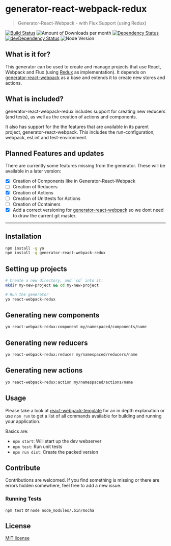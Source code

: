 # generator-react-webpack-redux
> Generator-React-Webpack - with Flux Support (using Redux)

[![Build Status](https://travis-ci.org/stylesuxx/generator-react-webpack-redux.svg?branch=master)](https://travis-ci.org/stylesuxx/generator-react-webpack-redux) ![Amount of Downloads per month](https://img.shields.io/npm/dm/generator-react-webpack-redux.svg "Amount of Downloads") [![Dependency Status](https://david-dm.org/stylesuxx/generator-react-webpack-redux.svg)](https://david-dm.org/stylesuxx/generator-react-webpack-redux) [![devDependency Status](https://david-dm.org/stylesuxx/generator-react-webpack-redux/dev-status.svg)](https://david-dm.org/stylesuxx/generator-react-webpack-redux#info=devDependencies) ![Node Version](https://img.shields.io/node/v/generator-react-webpack-redux.svg "Node Version")

## What is it for?
This generator can be used to create and manage projects that use React, Webpack and Flux (using [Redux](https://github.com/rackt/redux) as implementation). It depends on [generator-react-webpack](https://github.com/newtriks/generator-react-webpack) as a base and extends it to create new stores and actions.

## What is included?
generator-react-webpack-redux includes support for creating new reducers (and tests), as well as the creation of actions and components.

It also has support for the the features that are available in its parent project, generator-react-webpack. This includes the run-configuration, webpack, esLint and test-environment.

## Planned Features and updates
There are currently some features missing from the generator. These will be available in a later version:

- [x] Creation of Components like in Generator-React-Webpack
- [ ] Creation of Reducers
- [x] Creation of Actions
- [ ] Creation of Unittests for Actions
- [ ] Creation of Containers
- [x] Add a correct versioning for [generator-react-webpack](https://github.com/newtriks/generator-react-webpack) so we dont need to draw the current git master.

---

## Installation
```bash
npm install -g yo
npm install -g generator-react-webpack-redux
```

## Setting up projects
```bash
# Create a new directory, and `cd` into it:
mkdir my-new-project && cd my-new-project

# Run the generator
yo react-webpack-redux
```

## Generating new components
```bash
yo react-webpack-redux:component my/namespaced/components/name
```

## Generating new reducers
```bash
yo react-webpack-redux:reducer my/namespaced/reducers/name
```

## Generating new actions
```bash
yo react-webpack-redux:action my/namespaced/actions/name
```

## Usage
Please take a look at [react-webpack-template](https://github.com/weblogixx/react-webpack-template) for an in depth explanation or use `npm run` to get a list of all commands available for building and running your application.

Basics are:
- `npm start`: Will start up the dev webserver
- `npm test`: Run unit tests
- `npm run dist`: Create the packed version

## Contribute
Contributions are welcomed. If you find something is missing or there are errors hidden somewhere, feel free to add a new issue.

### Running Tests
`npm test` or `node node_modules/.bin/mocha`

## License
[MIT license](http://opensource.org/licenses/MIT)
